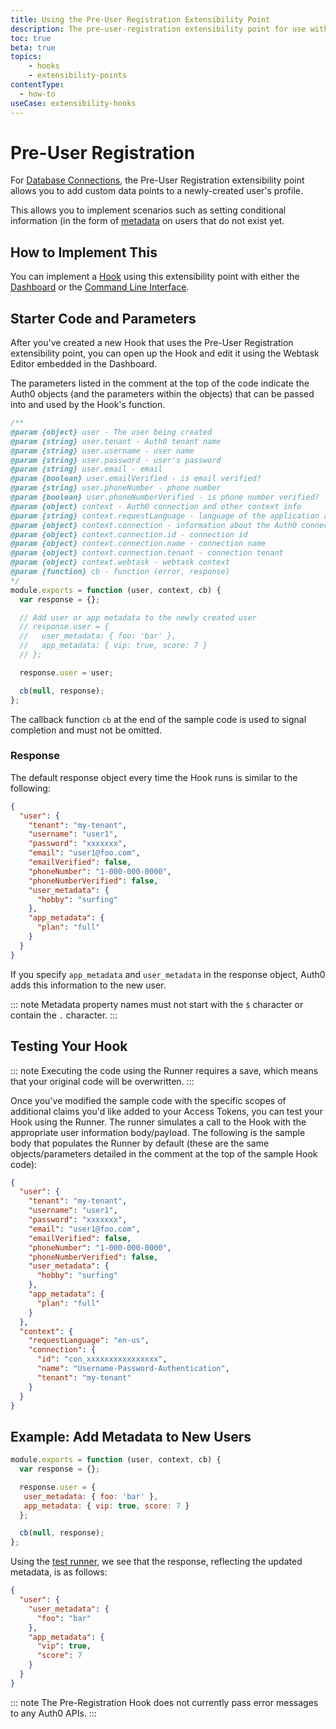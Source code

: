```yaml
---
title: Using the Pre-User Registration Extensibility Point
description: The pre-user-registration extensibility point for use with Hooks
toc: true
beta: true
topics:
    - hooks
    - extensibility-points
contentType:
  - how-to
useCase: extensibility-hooks
---
```


# Pre-User Registration

For [Database Connections](/connections/database), the Pre-User Registration extensibility point allows you to add custom data points to a newly-created user's profile.

This allows you to implement scenarios such as setting conditional information (in the form of [metadata](/metadata) on users that do not exist yet.

## How to Implement This

You can implement a [Hook](/hooks#work-with-hooks) using this extensibility point with either the [Dashboard](/hooks/dashboard) or the [Command Line Interface](/hooks/cli). 

## Starter Code and Parameters

After you've created a new Hook that uses the Pre-User Registration extensibility point, you can open up the Hook and edit it using the Webtask Editor embedded in the Dashboard. 

The parameters listed in the comment at the top of the code indicate the Auth0 objects (and the parameters within the objects) that can be passed into and used by the Hook's function.

```js
/**
@param {object} user - The user being created
@param {string} user.tenant - Auth0 tenant name
@param {string} user.username - user name
@param {string} user.password - user's password
@param {string} user.email - email
@param {boolean} user.emailVerified - is email verified?
@param {string} user.phoneNumber - phone number
@param {boolean} user.phoneNumberVerified - is phone number verified?
@param {object} context - Auth0 connection and other context info
@param {string} context.requestLanguage - language of the application agent
@param {object} context.connection - information about the Auth0 connection
@param {object} context.connection.id - connection id
@param {object} context.connection.name - connection name
@param {object} context.connection.tenant - connection tenant
@param {object} context.webtask - webtask context
@param {function} cb - function (error, response)
*/
module.exports = function (user, context, cb) {
  var response = {};

  // Add user or app metadata to the newly created user
  // response.user = {
  //   user_metadata: { foo: 'bar' },
  //   app_metadata: { vip: true, score: 7 }
  // };

  response.user = user;

  cb(null, response);
};
```

The callback function `cb` at the end of the sample code is used to signal completion and must not be omitted.

### Response

The default response object every time the Hook runs is similar to the following:

```json
{
  "user": {
    "tenant": "my-tenant",
    "username": "user1",
    "password": "xxxxxxx",
    "email": "user1@foo.com",
    "emailVerified": false,
    "phoneNumber": "1-000-000-0000",
    "phoneNumberVerified": false,
    "user_metadata": {
      "hobby": "surfing"
    },
    "app_metadata": {
      "plan": "full"
    }
  }
}
```

If you specify `app_metadata` and `user_metadata` in the response object, Auth0 adds this information to the new user.

::: note
Metadata property names must not start with the `$` character or contain the `.` character.
:::

## Testing Your Hook

::: note
Executing the code using the Runner requires a save, which means that your original code will be overwritten.
:::

Once you've modified the sample code with the specific scopes of additional claims you'd like added to your Access Tokens, you can test your Hook using the Runner. The runner simulates a call to the Hook with the appropriate user information body/payload. The following is the sample body that populates the Runner by default (these are the same objects/parameters detailed in the comment at the top of the sample Hook code):

```json
{
  "user": {
    "tenant": "my-tenant",
    "username": "user1",
    "password": "xxxxxxx",
    "email": "user1@foo.com",
    "emailVerified": false,
    "phoneNumber": "1-000-000-0000",
    "phoneNumberVerified": false,
    "user_metadata": {
      "hobby": "surfing"
    },
    "app_metadata": {
      "plan": "full"
    }
  },
  "context": {
    "requestLanguage": "en-us",
    "connection": {
      "id": "con_xxxxxxxxxxxxxxxx",
      "name": "Username-Password-Authentication",
      "tenant": "my-tenant"
    }
  }
}
```

## Example: Add Metadata to New Users

```js
module.exports = function (user, context, cb) {
  var response = {};

  response.user = {
   user_metadata: { foo: 'bar' },
   app_metadata: { vip: true, score: 7 }
  };

  cb(null, response);
};
```

Using the [test runner](https://webtask.io/docs/editor/runner), we see that the response, reflecting the updated metadata, is as follows:

```json
{
  "user": {
    "user_metadata": {
      "foo": "bar"
    },
    "app_metadata": {
      "vip": true,
      "score": 7
    }
  }
}
```

::: note
The Pre-Registration Hook does not currently pass error messages to any Auth0 APIs.
:::